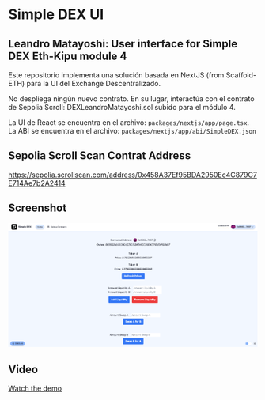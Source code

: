 # Simple DEX UI

## Leandro Matayoshi: User interface for Simple DEX Eth-Kipu module 4

Este repositorio implementa una solución basada en NextJS (from Scaffold-ETH) para la UI del Exchange Descentralizado.

No despliega ningún nuevo contrato. En su lugar, interactúa con el contrato de Sepolia Scroll: DEXLeandroMatayoshi.sol subido para el módulo 4.

La UI de React se encuentra en el archivo: `packages/nextjs/app/page.tsx`. La ABI se encuentra en el archivo: `packages/nextjs/app/abi/SimpleDEX.json`

## Sepolia Scroll Scan Contrat Address 

https://sepolia.scrollscan.com/address/0x458A37Ef95BDA2950Ec4C879C7E714Ae7b2A2414

## Screenshot

![Screenshot](./media/screenshot.png)

## Video

[Watch the demo](./media/video.mov)

